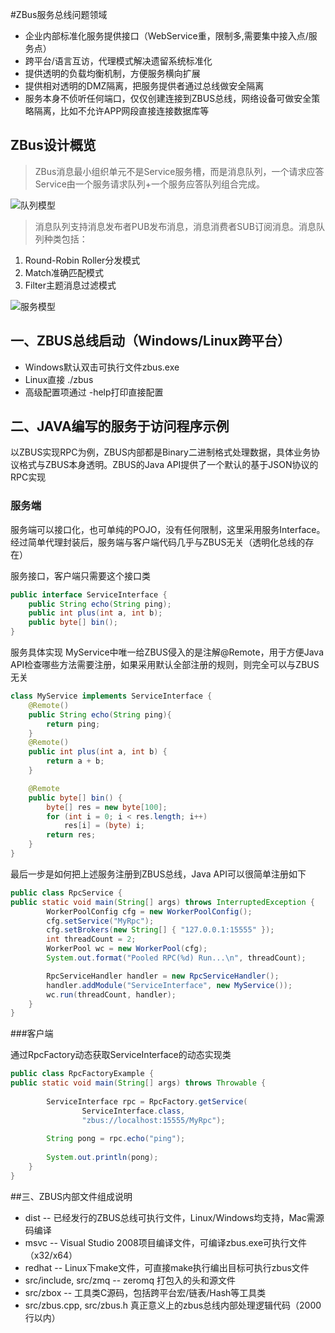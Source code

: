 #ZBus服务总线问题领域
* 企业内部标准化服务提供接口（WebService重，限制多,需要集中接入点/服务点）
* 跨平台/语言互访，代理模式解决遗留系统标准化
* 提供透明的负载均衡机制，方便服务横向扩展
* 提供相对透明的DMZ隔离，把服务提供者通过总线做安全隔离
* 服务本身不侦听任何端口，仅仅创建连接到ZBUS总线，网络设备可做安全策略隔离，比如不允许APP网段直接连接数据库等

## ZBus设计概览
> ZBus消息最小组织单元不是Service服务槽，而是消息队列，一个请求应答Service由一个服务请求队列+一个服务应答队列组合完成。

![队列模型](http://git.oschina.net/uploads/images/2014/0413/135225_e1c3253c_7458.png)

> 消息队列支持消息发布者PUB发布消息，消息消费者SUB订阅消息。消息队列种类包括：
1. Round-Robin Roller分发模式 
2. Match准确匹配模式
3. Filter主题消息过滤模式

![服务模型](http://git.oschina.net/uploads/images/2014/0413/135201_9609b24a_7458.png)



## 一、ZBUS总线启动（Windows/Linux跨平台）

* Windows默认双击可执行文件zbus.exe
* Linux直接 ./zbus
* 高级配置项通过 -help打印直接配置

## 二、JAVA编写的服务于访问程序示例

以ZBUS实现RPC为例，ZBUS内部都是Binary二进制格式处理数据，具体业务协议格式与ZBUS本身透明。ZBUS的Java API提供了一个默认的基于JSON协议的RPC实现

### 服务端

服务端可以接口化，也可单纯的POJO，没有任何限制，这里采用服务Interface。经过简单代理封装后，服务端与客户端代码几乎与ZBUS无关（透明化总线的存在）

服务接口，客户端只需要这个接口类

```java
public interface ServiceInterface { 
	public String echo(String ping); 
	public int plus(int a, int b);
	public byte[] bin();
}
```

服务具体实现
MyService中唯一给ZBUS侵入的是注解@Remote，用于方便Java API检查哪些方法需要注册，如果采用默认全部注册的规则，则完全可以与ZBUS无关

```java
class MyService implements ServiceInterface {
	@Remote() 
	public String echo(String ping){ 
		return ping;
	}
	@Remote()
	public int plus(int a, int b) {
		return a + b;
	}

	@Remote
	public byte[] bin() {
		byte[] res = new byte[100];
		for (int i = 0; i < res.length; i++)
			res[i] = (byte) i;
		return res;
	}
}
```

最后一步是如何把上述服务注册到ZBUS总线，Java API可以很简单注册如下

```java
public class RpcService {
public static void main(String[] args) throws InterruptedException { 
		WorkerPoolConfig cfg = new WorkerPoolConfig();
		cfg.setService("MyRpc"); 
		cfg.setBrokers(new String[] { "127.0.0.1:15555" });
		int threadCount = 2;
		WorkerPool wc = new WorkerPool(cfg);
		System.out.format("Pooled RPC(%d) Run...\n", threadCount);

		RpcServiceHandler handler = new RpcServiceHandler();  	
		handler.addModule("ServiceInterface", new MyService());  
		wc.run(threadCount, handler); 
	}
}
```

###客户端

通过RpcFactory动态获取ServiceInterface的动态实现类

```java
public class RpcFactoryExample {
public static void main(String[] args) throws Throwable { 
		
		ServiceInterface rpc = RpcFactory.getService(
				ServiceInterface.class, 
				"zbus://localhost:15555/MyRpc"); 
		
		String pong = rpc.echo("ping");
		
		System.out.println(pong); 
	}
}
```

##三、ZBUS内部文件组成说明

* dist -- 已经发行的ZBUS总线可执行文件，Linux/Windows均支持，Mac需源码编译
* msvc -- Visual Studio 2008项目编译文件，可编译zbus.exe可执行文件（x32/x64）
* redhat -- Linux下make文件，可直接make执行编出目标可执行zbus文件
* src/include, src/zmq -- zeromq 打包入的头和源文件
* src/zbox -- 工具类C源码，包括跨平台宏/链表/Hash等工具类
* src/zbus.cpp, src/zbus.h 真正意义上的zbus总线内部处理逻辑代码（2000行以内）


